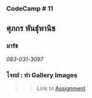 ### CodeCamp # 11  

## **ศุภกร พันธุ์พานิช**  
### มาร์ช
*083-031-3097*  

### โจทย์ : ทำ Gallery Images
>> Link to [Assignment](https://github.com/machhhhhhh/Homework_codecamp_10/blob/master/HTML/HW02/booking.html)
